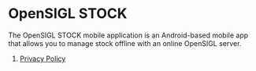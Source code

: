 # OpenSIGL STOCK

The OpenSIGL STOCK mobile application is an Android-based mobile app that allows you to manage stock offline with an online OpenSIGL server.

1. [Privacy Policy](./private-policy/)